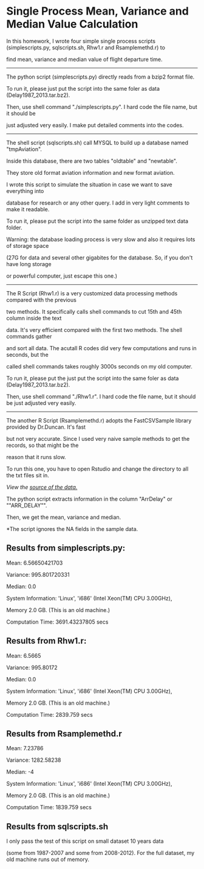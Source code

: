 Single Process Mean, Variance and Median Value Calculation
==========================================================
In this homework, I wrote four simple single process scripts (simplescripts.py, sqlscripts.sh, Rhw1.r and Rsamplemethd.r) to 

find mean, variance and median value of flight departure time.

-----------------------------------------------------------------
The python script (simplescripts.py) directly reads from a bzip2 format file. 

To run it, please just put the script into the same foler as data (Delay1987_2013.tar.bz2).

Then, use shell command "./simplescripts.py". I hard code the file name, but it should be

just adjusted very easily. I make put detailed comments into the codes.


-------------------------------------------------------
The shell script (sqlscripts.sh) call MYSQL to build up a database named "tmpAviation". 

Inside this database, there are two tables "oldtable" and "newtable".

They store old format aviation information and new format aviation. 

I wrote this script to simulate the situation in case we want to save everything into 

database for research or any other query. I add in very light comments to make it readable.

To run it, please put the script into the same folder as unzipped text data folder.

Warning: the database loading process is very slow and also it requires lots of storage space 

(27G for data and several other gigabites for the database. So, if you don't have long storage 

or powerful computer, just escape this one.)


------------------------------------------------------
The R Script (Rhw1.r) is a very customized data processing methods compared with the previous 

two methods. It specifically calls shell commands to cut 15th and 45th column inside the text 

data. It's very efficient compared with the first two methods. The shell commands gather 

and sort all data. The acutall R codes did very few computations and runs in seconds, but the

called shell commands takes roughly 3000s seconds on my old computer.

To run it, please put the just put the script into the same foler as data (Delay1987_2013.tar.bz2).

Then, use shell command "./Rhw1.r". I hard code the file name, but it should be just adjusted very easily.


--------------------------------------
The another R Script (Rsamplemethd.r) adopts the FastCSVSample library provided by Dr.Duncan. It's fast

but not very accurate. Since I used very naive sample methods to get the records, so that might be the

reason that it runs slow.

To run this one, you have to open Rstudio and change the directory to all the txt files sit in.
 

*View the [source of the data.](http://eeyore.ucdavis.edu/stat250/Homeworks/hw1.html.)*

The python script extracts information in the column "ArrDelay" or "\"ARR_DELAY\"".

Then, we get the mean, variance and median.

*The script ignores the NA fields in the sample data.

Results from simplescripts.py:
------------------------------

Mean: 6.56650421703

Variance: 995.801720331

Median: 0.0

System Information: 'Linux', 'i686' (Intel Xeon(TM) CPU 3.00GHz), 

Memory 2.0 GB. (This is an old machine.)
  
Computation Time: 3691.43237805 secs

Results from Rhw1.r:
-------------------------------
Mean: 6.5665

Variance: 995.80172

Median: 0.0

System Information: 'Linux', 'i686' (Intel Xeon(TM) CPU 3.00GHz), 

Memory 2.0 GB. (This is an old machine.)
  
Computation Time: 2839.759 secs

Results from Rsamplemethd.r
--------------------------------
Mean: 7.23786

Variance: 1282.58238

Median: -4

System Information: 'Linux', 'i686' (Intel Xeon(TM) CPU 3.00GHz), 

Memory 2.0 GB. (This is an old machine.)

Computation Time: 1839.759 secs

Results from sqlscripts.sh
----------------------------
I only pass the test of this script on small dataset 10 years data 

(some from 1987-2007 and some from 2008-2012). For the full dataset,
my old machine runs out of memory.

